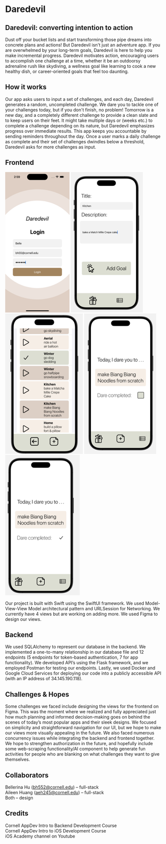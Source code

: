 # Daredevil 

## Daredevil: converting intention to action
Dust off your bucket lists and start transforming those pipe dreams into concrete plans and actions! But Daredevil isn't just an adventure app. If you are overwhelmed by your long-term goals, Daredevil is here to help you make incremental progress. Daredevil motivates action, encouraging users to accomplish one challenge at a time, whether it be an outdoorsy adrenaline rush like skydiving, a wellness goal like learning to cook a new healthy dish, or career-oriented goals that feel too daunting.

## How it works
Our app asks users to input a set of challenges, and each day, Daredevil generates a random, uncompleted challenge. We dare you to tackle one of your challenges today, but if you don't finish, no problem! Tomorrow is a new day, and a completely different challenge to provide a clean slate and to keep users on their feet. It might take multiple days or (weeks etc.) to complete a challenge depending on its nature, but Daredevil emphasizes progress over immediate results. This app keeps you accountable by sending reminders throughout the day. Once a user marks a daily challenge as complete and their set of challenges dwindles below a threshold, Daredevil asks for more challenges as input. 

## Frontend
<img height="450" alt="ss1" src="login.png">
<img height="450" alt="ss1" src="newGoal.png">
<img height="450" alt="ss1" src="allGoal.png">
<img height="450" alt="ss1" src="dailygoal.png">
<img height="450" alt="ss1" src="completegoal.png">


Our project is built with Swift using the SwiftUI framework. We used Model-View-View Model architectural pattern and URLSession for Networking. We currently have 4 views but are working on adding more. We used Figma to design our views.

## Backend

We used SQLAlchemy to represent our database in the backend. We implemented a one-to-many relationship in our database file and 12 endpoints (5 endpoints for token-based authentication, 7 for app functionality). We developed API’s using the Flask framework, and we employed Postman for testing our endpoints. Lastly, we used Docker and Google Cloud Services for deploying our code into a publicly accessible API (with an IP address of 34.145.190.118). 

## Challenges & Hopes
Some challenges we faced include designing the views for the frontend on Figma. This was the moment where we realized and fully appreciated just how much planning and informed decision-making goes on behind the scenes of today’s most popular apps and their sleek designs. We focused on simplicity and straightforward navigation for our UI, but we hope to make our views more visually appealing in the future. We also faced numerous concurrency issues while integrating the backend and frontend together. We hope to strengthen authorization in the future, and hopefully include some web-scraping functionality/AI component to help generate fun activities for people who are blanking on what challenges they want to give themselves. 

## Collaborators
Bellerina Hu (bh552@cornell.edu) – full-stack   
Aileen Huang (aeh245@cornell.edu) – full-stack   
Both – design

## Credits
Cornell AppDev Intro to Backend Development Course  
Cornell AppDev Intro to iOS Development Course  
iOS Academy channel on Youtube

